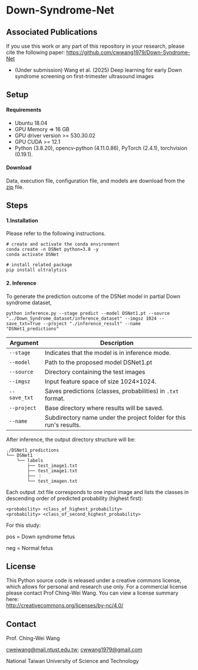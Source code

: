 
# Down-Syndrome-Net

## Associated Publications
If you use this work or any part of this repository in your research, please cite the following paper:
https://github.com/cwwang1979/Down-Syndrome-Net
- (Under submission) Wang et al. (2025) Deep learning for early Down syndrome screening on first-trimester ultrasound images
## Setup

#### Requirements
- Ubuntu 18.04
- GPU Memory => 16 GB
- GPU driver version >= 530.30.02
- GPU CUDA >= 12.1
- Python (3.8.20), opencv-python (4.11.0.86), PyTorch (2.4.1), torchvision (0.19.1).

#### Download
Data, execution file, configuration file, and models are download from the [zip](https://drive.google.com) file.

## Steps
#### 1.Installation

Please refer to the following instructions.
```
# create and activate the conda environment
conda create -n DSNet python=3.8 -y
conda activate DSNet

# install related package
pip install ultralytics
```

#### 2. Inference 

To generate the prediction outcome of the DSNet model in partial Down syndrome dataset, 

```
python inference.py --stage predict --model DSNet1.pt --source "../Down_Syndrome_dataset/inference_dataset" --imgsz 1024 --save_txt=True --project "./inference_result" --name "DSNet1_predictions"
```

| Argument                                      | Description                                                        |
| --------------------------------------------- | ------------------------------------------------------------------ |
| `--stage `                             | Indicates that the model is in inference mode.                     |
| `--model `                     | Path to the proposed model DSNet1.pt                            |
| `--source ` | Directory containing the test images             |
| `--imgsz `                                | Input feature space of size 1024×1024.                 |
| `--save_txt`                             | Saves predictions (classes, probabilities) in `.txt` format.      |
| `--project `                | Base directory where results will be saved.                        |
| `--name `                         | Subdirectory name under the project folder for this run's results. |




After inference, the output directory structure will be:

```
./DSNet1_predictions
└── DSNet1
    └── labels
        ├── test_image1.txt
        ├── test_image1.txt
        ├── ⋮
        └── test_imagen.txt

```
Each output .txt file corresponds to one input image and lists the classes in descending order of predicted probability (highest first):
```
<probability> <class_of_highest_probability>
<probability> <class_of_second_highest_probability>

```
For this study:

pos = Down syndrome fetus

neg = Normal fetus

## License
This Python source code is released under a creative commons license, which allows for personal and research use only. For a commercial license please contact Prof Ching-Wei Wang. You can view a license summary here:  
http://creativecommons.org/licenses/by-nc/4.0/


## Contact
Prof. Ching-Wei Wang  
  
cweiwang@mail.ntust.edu.tw; cwwang1979@gmail.com  
  
National Taiwan University of Science and Technology

